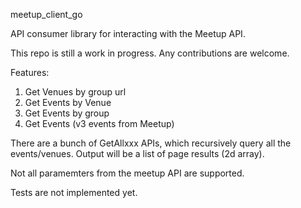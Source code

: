 meetup_client_go

API consumer library for interacting with the Meetup API.

This repo is still a work in progress. Any contributions are welcome.

Features:

1. Get Venues by group url
2. Get Events by Venue
3. Get Events by group
4. Get Events (v3 events from Meetup)

There are a bunch of GetAllxxx APIs, which recursively query all the events/venues.
Output will be a list of page results (2d array).

Not all paramemters from the meetup API are supported.

Tests are not implemented yet.
